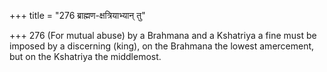 +++
title = "276 ब्राह्मण-क्षत्रियाभ्यान् तु"

+++
276	(For mutual abuse) by a Brahmana and a Kshatriya a fine must be imposed by a discerning (king), on the Brahmana the lowest amercement, but on the Kshatriya the middlemost.